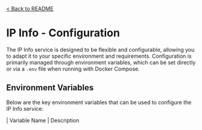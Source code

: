 [< Back to README](../README.md)

# IP Info - Configuration

The IP Info service is designed to be flexible and configurable, allowing you to adapt it to your specific environment and requirements. Configuration is primarily managed through environment variables, which can be set directly or via a `.env` file when running with Docker Compose.

## Environment Variables

Below are the key environment variables that can be used to configure the IP Info service:

| Variable Name             | Description